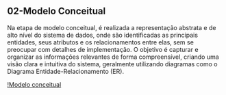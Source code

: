 ## 02-Modelo Conceitual

Na etapa de modelo conceitual, é realizada a representação abstrata e de alto nível do sistema de dados, onde são identificadas as principais entidades, seus atributos e os relacionamentos entre elas, sem se preocupar com detalhes de implementação. O objetivo é capturar e organizar as informações relevantes de forma compreensível, criando uma visão clara e intuitiva do sistema, geralmente utilizando diagramas como o Diagrama Entidade-Relacionamento (ER).

[!Modelo conceitual]()